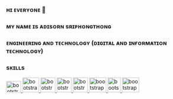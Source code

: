 ### ʜɪ ᴇᴠᴇʀʏᴏɴᴇ 👋
### ᴍʏ ɴᴀᴍᴇ ɪs ᴀᴅɪsᴏʀɴ sʀɪᴘʜᴏɴɢᴛʜᴏɴɢ
### ᴇɴɢɪɴᴇᴇʀɪɴɢ ᴀɴᴅ ᴛᴇᴄʜɴᴏʟᴏɢʏ (ᴅɪɢɪᴛᴀʟ ᴀɴᴅ ɪɴғᴏʀᴍᴀᴛɪᴏɴ ᴛᴇᴄʜɴᴏʟᴏɢʏ)


### sᴋɪʟʟs
<p align="left">
  <a href="https://getbootstrap.com" target="_blank" rel="noreferrer"> <img src="https://embed.zenn.studio/api/optimize-og-image/207863c80484e50fd237/https%3A%2F%2Fbradlc.gallerycdn.vsassets.io%2Fextensions%2Fbradlc%2Fvscode-tailwindcss%2F0.11.30%2F1699559583006%2FMicrosoft.VisualStudio.Services.Icons.Default" alt="bootstrap" width="40" height="30"/> </a> 
    <a href="https://getbootstrap.com" target="_blank" rel="noreferrer"> <img src="https://uxwing.com/wp-content/themes/uxwing/download/brands-and-social-media/bootstrap-5-logo-icon.png" alt="bootstrap" width="45" height="40"/> </a> 
  <a href="https://getbootstrap.com" target="_blank" rel="noreferrer"> <img src="https://upload.wikimedia.org/wikipedia/commons/thumb/6/62/CSS3_logo.svg/1024px-CSS3_logo.svg.png" alt="bootstrap" width="40" height="40"/> </a> 
  <a href="https://getbootstrap.com" target="_blank" rel="noreferrer"> <img src="https://upload.wikimedia.org/wikipedia/commons/6/6a/JavaScript-logo.png" alt="bootstrap" width="40" height="40"/> </a>
   <a href="https://getbootstrap.com" target="_blank" rel="noreferrer"> <img src="https://cdn.iconscout.com/icon/free/png-256/free-firebase-3521427-2944871.png?f=webp" alt="bootstrap" width="40" height="40"/> </a>
  <a href="https://getbootstrap.com" target="_blank" rel="noreferrer"> <img src="https://upload.wikimedia.org/wikipedia/commons/thumb/a/a7/React-icon.svg/2300px-React-icon.svg.png" alt="bootstrap" width="46" height="40"/> </a>
  <a href="https://getbootstrap.com" target="_blank" rel="noreferrer"> <img src="https://static-00.iconduck.com/assets.00/node-js-icon-227x256-913nazt0.png" alt="bootstrap" width="35" height="40"/> </a> 
  <a href="https://getbootstrap.com" target="_blank" rel="noreferrer"> <img src="https://www.debiantutorials.com/wp-content/uploads/2016/07/Mysql-dolphin-square.png" alt="bootstrap" width="46" height="40"/> </a>
</p>


